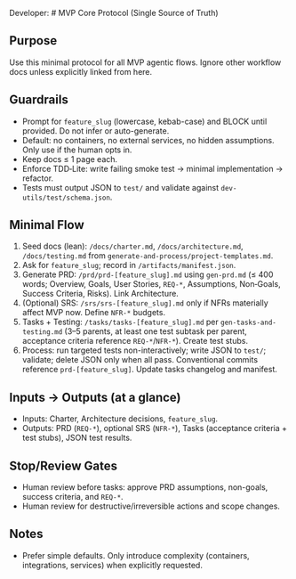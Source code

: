 Developer: # MVP Core Protocol (Single Source of Truth)

## Purpose
Use this minimal protocol for all MVP agentic flows. Ignore other workflow docs unless explicitly linked from here.

## Guardrails
- Prompt for `feature_slug` (lowercase, kebab-case) and BLOCK until provided. Do not infer or auto-generate.
- Default: no containers, no external services, no hidden assumptions. Only use if the human opts in.
- Keep docs ≤ 1 page each.
- Enforce TDD‑Lite: write failing smoke test → minimal implementation → refactor.
- Tests must output JSON to `test/` and validate against `dev-utils/test/schema.json`.

## Minimal Flow
1. Seed docs (lean): `/docs/charter.md`, `/docs/architecture.md`, `/docs/testing.md` from `generate-and-process/project-templates.md`.
2. Ask for `feature_slug`; record in `/artifacts/manifest.json`.
3. Generate PRD: `/prd/prd-[feature_slug].md` using `gen-prd.md` (≤ 400 words; Overview, Goals, User Stories, `REQ-*`, Assumptions, Non‑Goals, Success Criteria, Risks). Link Architecture.
4. (Optional) SRS: `/srs/srs-[feature_slug].md` only if NFRs materially affect MVP now. Define `NFR-*` budgets.
5. Tasks + Testing: `/tasks/tasks-[feature_slug].md` per `gen-tasks-and-testing.md` (3–5 parents, at least one test subtask per parent, acceptance criteria reference `REQ-*`/`NFR-*`). Create test stubs.
6. Process: run targeted tests non-interactively; write JSON to `test/`; validate; delete JSON only when all pass. Conventional commits reference `prd-[feature_slug]`. Update tasks changelog and manifest.

## Inputs → Outputs (at a glance)
- Inputs: Charter, Architecture decisions, `feature_slug`.
- Outputs: PRD (`REQ-*`), optional SRS (`NFR-*`), Tasks (acceptance criteria + test stubs), JSON test results.

## Stop/Review Gates
- Human review before tasks: approve PRD assumptions, non-goals, success criteria, and `REQ-*`.
- Human review for destructive/irreversible actions and scope changes.

## Notes
- Prefer simple defaults. Only introduce complexity (containers, integrations, services) when explicitly requested.

